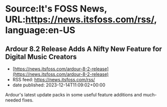 # Source:It's FOSS News, URL:https://news.itsfoss.com/rss/, language:en-US

## Ardour 8.2 Release Adds A Nifty New Feature for Digital Music Creators
 - [https://news.itsfoss.com/ardour-8-2-release](https://news.itsfoss.com/ardour-8-2-release)
 - RSS feed: https://news.itsfoss.com/rss/
 - date published: 2023-12-14T11:09:02+00:00

Ardour's latest update packs in some useful feature additions and much-needed fixes.

